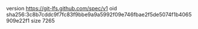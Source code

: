 version https://git-lfs.github.com/spec/v1
oid sha256:3c8b7cddc9f7fc83f9bbe9a9a5992f09e746fbae2f5de5074f1b4065909e22f1
size 7265
